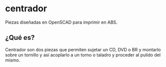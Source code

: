 # centrador

Piezas diseñadas en OpenSCAD para imprimir en ABS.

## ¿Qué es?

Centrador son dos piezas que permiten sujetar un CD, DVD o BR y montarlo sobre un tornillo y así acoplarlo a un torno o taladro y proceder al pulido del mismo.
